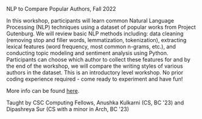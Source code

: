 NLP to Compare Popular Authors, Fall 2022

In this workshop, participants will learn common Natural Language Processing (NLP) techniques using a dataset of popular works from Project Gutenburg. We will review basic NLP methods including: data cleaning (removing stop and filler words, lemmatization, tokenization), extracting lexical features (word frequency, most common n-grams, etc.), and conducting topic modeling and sentiment analysis using Python. Participants can choose which author to collect these features for and by the end of the workshop, we will compare the writing styles of various authors in the dataset. This is an introductory level workshop. No prior coding experience required - come ready to experiment and have fun!

More info can be found [here](https://csc.barnard.edu/events/workshop-using-natural-language-processing-nlp-compare-popular-authors).

Taught by CSC Computing Fellows, Anushka Kulkarni (CS, BC '23) and Dipashreya Sur (CS with a minor in Arch, BC '23)
